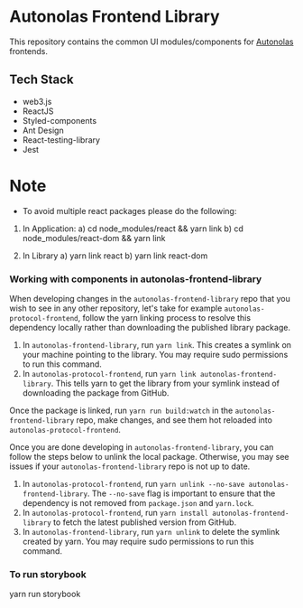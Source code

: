 # Autonolas Frontend Library

This repository contains the common UI modules/components for [Autonolas](https://www.autonolas.network/) frontends.

## Tech Stack

- web3.js
- ReactJS
- Styled-components
- Ant Design
- React-testing-library
- Jest

# Note
- To avoid multiple react packages please do the following:

1. In Application:
a) cd node_modules/react && yarn link
b) cd node_modules/react-dom && yarn link

2. In Library
a) yarn link react
b) yarn link react-dom

### Working with components in autonolas-frontend-library

When developing changes in the `autonolas-frontend-library` repo that you wish to see in any other repository, let's take for example `autonolas-protocol-frontend`, follow the yarn linking process to resolve this dependency locally rather than downloading the published library package.

1. In `autonolas-frontend-library`, run `yarn link`. This creates a symlink on your machine pointing to the library. You may require sudo permissions to run this command.
2. In `autonolas-protocol-frontend`, run `yarn link autonolas-frontend-library`. This tells yarn to get the library from your symlink instead of downloading the package from GitHub.

Once the package is linked, run `yarn run build:watch` in the `autonolas-frontend-library` repo, make changes, and see them hot reloaded into `autonolas-protocol-frontend`.

Once you are done developing in `autonolas-frontend-library`, you can follow the steps below to unlink the local package. Otherwise, you may see issues if your `autonolas-frontend-library` repo is not up to date.

1. In `autonolas-protocol-frontend`, run `yarn unlink --no-save autonolas-frontend-library`. The `--no-save` flag is important to ensure that the dependency is not removed from `package.json` and `yarn.lock`.
2. In `autonolas-protocol-frontend`, run `yarn install autonolas-frontend-library` to fetch the latest published version from GitHub.
3. In `autonolas-frontend-library`, run `yarn unlink` to delete the symlink created by yarn. You may require sudo permissions to run this command.

### To run storybook

yarn run storybook
